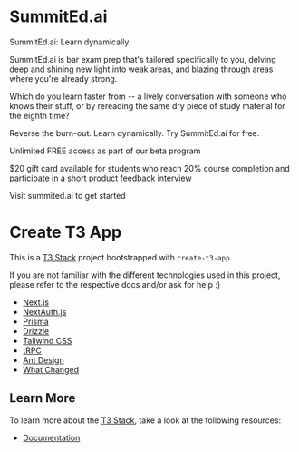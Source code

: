 # SummitEd.ai

SummitEd.ai: Learn dynamically.

SummitEd.ai is bar exam prep that's tailored specifically to you, delving deep and shining new light into weak areas, and blazing through areas where you're already strong.

Which do you learn faster from -- a lively conversation with someone who knows their stuff, or by rereading the same dry piece of study material for the eighth time?

Reverse the burn-out. Learn dynamically. Try SummitEd.ai for free.

Unlimited FREE access as part of our beta program

$20 gift card available for students who reach 20% course completion and participate in a short product feedback interview

Visit summited.ai to get started

# Create T3 App

This is a [T3 Stack](https://create.t3.gg/) project bootstrapped with `create-t3-app`.

If you are not familiar with the different technologies used in this project, please refer to the respective docs and/or ask for help :)

- [Next.js](https://nextjs.org)
- [NextAuth.js](https://next-auth.js.org)
- [Prisma](https://prisma.io)
- [Drizzle](https://orm.drizzle.team)
- [Tailwind CSS](https://tailwindcss.com)
- [tRPC](https://trpc.io)
- [Ant Design](https://ant.design/)
- [What Changed](https://www.npmjs.com/package/@simbathesailor/use-what-changed)

## Learn More

To learn more about the [T3 Stack](https://create.t3.gg/), take a look at the following resources:

- [Documentation](https://create.t3.gg/)
